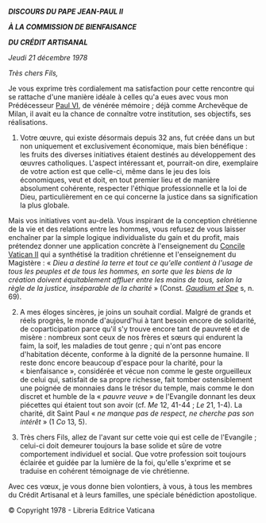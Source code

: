 ***DISCOURS DU PAPE JEAN-PAUL II***

***À LA COMMISSION DE BIENFAISANCE***

***DU CRÉDIT ARTISANAL***

*Jeudi 21 décembre 1978*

*Très chers Fils,*

Je vous exprime très cordialement ma satisfaction pour cette rencontre qui se rattache d'une manière idéale à celles qu'a eues avec vous mon Prédécesseur [Paul VI](http://www.vatican.va/holy_father/paul_vi/index_fr.htm), de vénérée mémoire ; déjà comme Archevêque de Milan, il avait eu la chance de connaître votre institution, ses objectifs, ses réalisations.

1. Votre œuvre, qui existe désormais depuis 32 ans, fut créée dans un but non uniquement et exclusivement économique, mais bien bénéfique : les fruits des diverses initiatives étaient destinés au développement des œuvres catholiques. L'aspect intéressant et, pourrait-on dire, exemplaire de votre action est que celle-ci, même dans le jeu des lois économiques, veut et doit, en tout premier lieu et de manière absolument cohérente, respecter l'éthique professionnelle et la loi de Dieu, particulièrement en ce qui concerne la justice dans sa signification la plus globale.

Mais vos initiatives vont au-delà. Vous inspirant de la conception chrétienne de la vie et des relations entre les hommes, vous refusez de vous laisser enchaîner par la simple logique individualiste du gain et du profit, mais prétendez donner une application concrète à l'enseignement du [Concile Vatican II](http://www.vatican.va/archive/hist_councils/ii_vatican_council/index_fr.htm) qui a synthétisé la tradition chrétienne et l'enseignement du Magistère : « *Dieu a destiné la terre et tout ce qu'elle contient à l'usage de tous les peuples et de tous les hommes, en sorte que les biens de la création doivent équitablement affluer entre les mains de tous, selon la règle de la justice, inséparable de la charité* » (Const. *[Gaudium et Spe](http://www.vatican.va/archive/hist_councils/ii_vatican_council/documents/vat-ii_cons_19651207_gaudium-et-spes_fr.html)* s, n. 69).

2. A mes éloges sincères, je joins un souhait cordial. Malgré de grands et réels progrès, le monde d'aujourd'hui à tant besoin encore de solidarité, de coparticipation parce qu'il s'y trouve encore tant de pauvreté et de misère : nombreux sont ceux de nos frères et sœurs qui endurent la faim, la soif, les maladies de tout genre ; qui n'ont pas encore d'habitation décente, conforme à la dignité de la personne humaine. Il reste donc encore beaucoup d'espace pour la charité, pour la « bienfaisance », considérée et vécue non comme le geste orgueilleux de celui qui, satisfait de sa propre richesse, fait tomber ostensiblement une poignée de monnaies dans le trésor du temple, mais comme le don discret et humble de la « *pauvre veuve* » de l'Evangile donnant les deux piécettes qui étaient tout son avoir (cf. *Me* 12, 41-44 ; *Le* 21, 1-4). La charité, dit Saint Paul « *ne manque pas de respect, ne cherche pas son intérêt* » (1 *Co* 13, 5).

3. Très chers Fils, allez de l'avant sur cette voie qui est celle de l'Evangile ; celui-ci doit demeurer toujours la base solide et sûre de votre comportement individuel et social. Que votre profession soit toujours éclairée et guidée par la lumière de la foi, qu'elle s'exprime et se traduise en cohérent témoignage de vie chrétienne.

Avec ces vœux, je vous donne bien volontiers, à vous, à tous les membres du Crédit Artisanal et à leurs familles, une spéciale bénédiction apostolique.

© Copyright 1978 - Libreria Editrice Vaticana